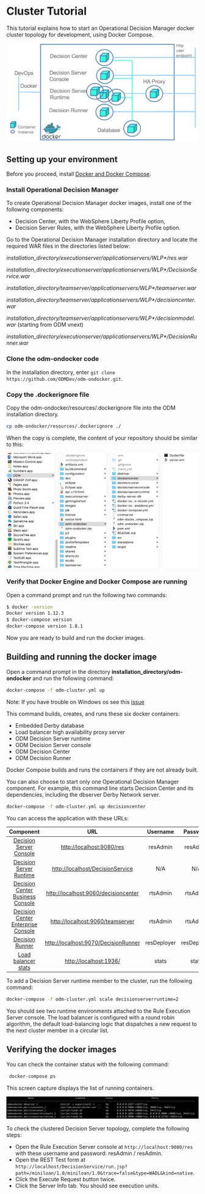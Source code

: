 # Cluster Tutorial

This tutorial explains how to start an Operational Decision Manager docker cluster topology for development, using Docker Compose.


![Flow](images/ClusterFig01.png)


## Setting up your environment

Before you proceed, install [Docker and Docker Compose](https://docs.docker.com/compose/#installation-and-set-up).

### Install Operational Decision Manager
To create Operational Decision Manager docker images, install one of the following components:
* Decision Center, with the WebSphere Liberty Profile option,
* Decision Server Rules, with the WebSphere Liberty Profile option.

Go to the Operational Decision Manager installation directory and locate the required WAR files in the directories listed below:

_installation_directory/executionserver/applicationservers/WLP*/res.war_

_installation_directory/executionserver/applicationservers/WLP*/DecisionService.war_

_installation_directory/teamserver/applicationservers/WLP*/teamserver.war_

_installation_directory/teamserver/applicationservers/WLP*/decisioncenter.war_

_installation_directory/teamserver/applicationservers/WLP*/decisionmodel.war_ (starting from ODM vnext)

_installation_directory/executionserver/applicationservers/WLP*/DecisionRunner.war_

### Clone the odm-ondocker code

In the installation directory, enter `git clone https://github.com/ODMDev/odm-ondocker.git`.

### Copy the .dockerignore file

Copy the odm-ondocker/resources/.dockerignore file into the ODM installation directory.

```bash
cp odm-ondocker/resources/.dockerignore ./
```

When the copy is complete, the content of your repository should be similar to this:

![Flow](images/Fig2.png)
### Verify that Docker Engine and Docker Compose are running

Open a command prompt and run the following two commands:

```bash
$ docker -version
Docker version 1.12.3
$ docker-compose version
docker-compose version 1.8.1
```

Now you are ready to build and run the docker images.

## Building and running the docker image
Open a command prompt in the directory **installation_directory/odm-ondocker** and run the following command:

```bash
docker-compose -f odm-cluster.yml up
```

Note: If you have trouble on Windows os see this [issue](https://github.com/ODMDev/odm-ondocker/issues/100)

This command builds, creates, and runs these six docker containers:

* Embedded Derby database
* Load balancer high availability proxy server
* ODM Decision Server runtime
* ODM Decision Server console
* ODM Decision Center
* ODM Decision Runner

Docker Compose builds and runs the containers if they are not already built.

You can also choose to start only one Operational Decision Manager component. For example, this command line starts Decision Center and its dependencies, including the dbserver Derby Network server.

```bash
docker-compose -f odm-cluster.yml up decisioncenter
```

You can access the application with these URLs:

|Component|URL|Username|Password|
|:-----:|:-----:|:-----:|:-----:|
| [Decision Server Console](http://localhost:9080/res) | <http://localhost:9080/res> |resAdmin|resAdmin|
| [Decision Server Runtime](http://localhost/DecisionService) |<http://localhost/DecisionService> |N/A|N/A|
| [Decision Center Business Console]( http://localhost:9060/decisioncenter) |  <http://localhost:9060/decisioncenter> |rtsAdmin|rtsAdmin|
| [Decision Center Enterprise Console]( http://localhost:9060/teamserver) |  <http://localhost:9060/teamserver> |rtsAdmin|rtsAdmin|
| [Decision Runner]( http://localhost:9070/DecisionRunner) |  <http://localhost:9070/DecisionRunner> |resDeployer|resDeployer|
| [Load balancer stats](http://localhost:1936/) | <http://localhost:1936/> | stats | stats |


To add a Decision Server runtime member to the cluster, run the following command:
```bash
docker-compose -f odm-cluster.yml scale decisionserverruntime=2
```

You should see two runtime environments attached to the Rule Execution Server console. The load balancer is configured with a round robin algorithm, the default load-balancing logic that dispatches a new request to the next cluster member in a circular list.

## Verifying the docker images

You can check the container status with the following command:
```bash
 docker-compose ps
```
 This screen capture displays the list of running containers.

![Flow](images/StandardFig02.png)

To check the clustered Decision Server topology, complete the following steps:

* Open the Rule Execution Server console at `http://localhost:9080/res` with these username and password: resAdmin / resAdmin.
* Open the REST Test form at `http://localhost/DecisionService/run.jsp?path=/miniloan/1.0/miniloan/1.0&trace=false&type=WADL&kind=native`.
* Click the Execute Request button twice.
* Click the Server Info tab.
  You should see  execution units.
